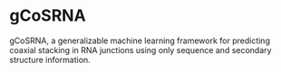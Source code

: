 # gCoSRNA
gCoSRNA, a generalizable machine learning framework for predicting coaxial stacking in RNA junctions using only sequence and secondary structure information.
